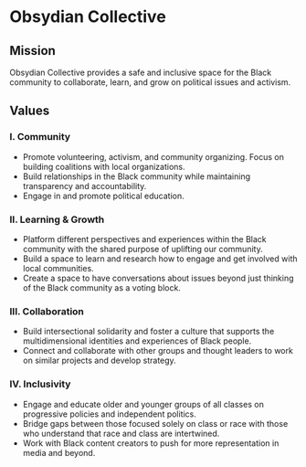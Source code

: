 # Obsydian Collective
## Mission
Obsydian Collective provides a safe and inclusive space for the Black community to collaborate, learn, and grow on political issues and activism.
## Values
### I. Community
- Promote volunteering, activism, and community organizing. Focus on building coalitions with local organizations.
- Build relationships in the Black community while maintaining transparency and accountability.
- Engage in and promote political education.

### II. Learning & Growth
- Platform different perspectives and experiences within the Black community with the shared purpose of uplifting our community.
- Build a space to learn and research how to engage and get involved with local communities.
- Create a space to have conversations about issues beyond just thinking of the Black community as a voting block.

### III. Collaboration
- Build intersectional solidarity and foster a culture that supports the multidimensional identities and experiences of Black people.
- Connect and collaborate with other groups and thought leaders to work on similar projects and develop strategy.

### IV. Inclusivity
- Engage and educate older and younger groups of all classes on progressive policies and independent politics.
- Bridge gaps between those focused solely on class or race with those who understand that race and class are intertwined.
- Work with Black content creators to push for more representation in media and beyond.
